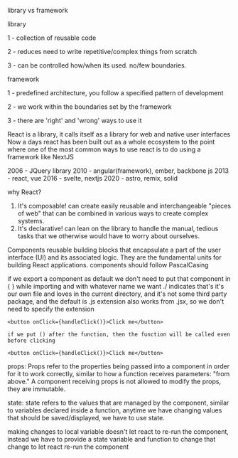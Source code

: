 library vs framework

library

1 - collection of reusable code

2 - reduces need to write repetitive/complex things from scratch

3 - can be controlled how/when its used. no/few boundaries.

framework

1 - predefined architecture, you follow a specified pattern of development

2 - we work within the boundaries set by the framework

3 - there are 'right' and 'wrong' ways to use it

React is a library, it calls itself as a library for web and native user interfaces
Now a days react has been built out as a whole ecosystem to the point where one of the most common ways to use react is to do using a framework like NextJS

2006 - JQuery library
2010 - angular(framework), ember, backbone js
2013 - react, vue
2016 - svelte, nextjs
2020 - astro, remix, solid

why React?

1. It's composable!
   can create easily reusable and interchangeable "pieces of web" that can be combined in various ways to create complex systems.
2. It's declarative!
   can lean on the library to handle the manual, tedious tasks that we otherwise would have to worry about ourselves.

Components
reusable building blocks that encapsulate a part of the user interface (UI) and its associated logic. They are the fundamental units for building React applications.
components should follow PascalCasing

if we export a component as default we don't need to put that component in { } while importing and with whatever name we want
./ indicates that's it's our own file and loves in the current directory, and it's not some third party package, and the default is .js extension also works from .jsx, so we don't need to specify the extension

```
<button onClick={handleClick()}>Click me</button>

if we put () after the function, then the function will be called even before clicking

<button onClick={handleClick()}>Click me</button>
```

props:
Props refer to the properties being passed into a component in order for it to work correctly, similar to how a function receives parameters: "from above." A component receiving props is not allowed to modify the props, they are immutable.

state:
state refers to the values that are managed by the component, similar to variables declared inside a function, anytime we have changing values that should be saved/displayed, we have to use state.

making changes to local variable doesn't let react to re-run the component, instead we have to provide a state variable and function to change that change to let react re-run the component
